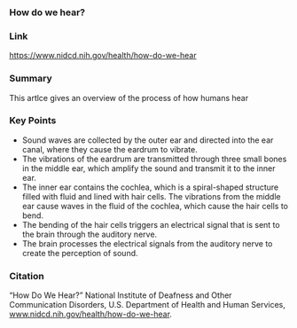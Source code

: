 ### How do we hear?

### Link
https://www.nidcd.nih.gov/health/how-do-we-hear

### Summary
This artlce gives an overview of the process of how humans hear

### Key Points
- Sound waves are collected by the outer ear and directed into the ear canal, where they cause the eardrum to vibrate.
- The vibrations of the eardrum are transmitted through three small bones in the middle ear, which amplify the sound and transmit it to the inner ear.
- The inner ear contains the cochlea, which is a spiral-shaped structure filled with fluid and lined with hair cells. The vibrations from the middle ear cause waves in the fluid of the cochlea, which cause the hair cells to bend.
- The bending of the hair cells triggers an electrical signal that is sent to the brain through the auditory nerve.
- The brain processes the electrical signals from the auditory nerve to create the perception of sound.

### Citation
“How Do We Hear?” National Institute of Deafness and Other Communication Disorders, U.S. Department of Health and Human Services, www.nidcd.nih.gov/health/how-do-we-hear. 
